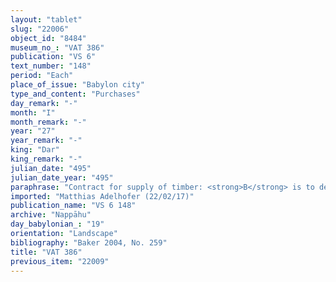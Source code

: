```yaml
---
layout: "tablet"
slug: "22006"
object_id: "8484"
museum_no_: "VAT 386"
publication: "VS 6"
text_number: "148"
period: "Each"
place_of_issue: "Babylon city"
type_and_content: "Purchases"
day_remark: "-"
month: "I"
month_remark: "-"
year: "27"
year_remark: "-"
king: "Dar"
king_remark: "-"
julian_date: "495"
julian_date_year: "495"
paraphrase: "Contract for supply of timber: <strong>B</strong> is to deliver to <strong>A</strong> 3 good-quality beams (<em>gu&scaron;ūru</em>) at the end of Ayyāru (II) at the dam of Kār-Ta&scaron;mētu. These 3 beams comprise 2 good-quality, thick (<em>&scaron;apṣu</em>, <em>&scaron;epṭūtu</em>), trimmed (<em>gaṣṣūtu</em>) beams of similar girth (<em>tāpalu</em>), 2/3 cubit in width, one of which is 10 cubits long for a gate-support(?) (<em>bāb i&scaron;du</em>), and the other, a middle beam (<em>qabl&ucirc;</em>) 5 cubits long, plus 1 hewn(?) (<em>hub&ucirc;</em>) beam 8 cubits long. <strong>A</strong> is to pay <strong>B</strong> 0;1 kor of dates. 3 witnesses and the scribe (Ea-iddin/Nab&ucirc;-ahhē-iddin//&Scaron;ig&ucirc;a).<br /> &nbsp;<br /> <strong>A</strong>&nbsp;= &Scaron;ellebu/Iddin-Nab&ucirc;//Nappāhu; <strong>B</strong>&nbsp;= Libluṭ/Nab&ucirc;-&scaron;ar-ahhē&scaron;u//Damiqu<br /> &nbsp;"
imported: "Matthias Adelhofer (22/02/17)"
publication_name: "VS 6 148"
archive: "Nappāhu"
day_babylonian_: "19"
orientation: "Landscape"
bibliography: "Baker 2004, No. 259"
title: "VAT 386"
previous_item: "22009"
---
```

